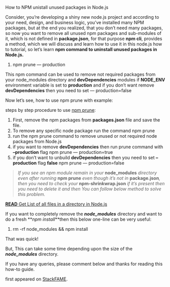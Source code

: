 How to NPM unistall unused packages in Node.js

Consider, you’re developing a shiny new node.js project and according to your need, design, and business logic, you’ve installed many NPM packages, but at the end you realized, that you don’t need many packages, so now you want to remove all unused npm packages and sub-modules of it, which is not defined in **package.json**, for that purpose **npm cli**, provides a method, which we will discuss and learn how to use it in this node.js how to tutorial, so let’s learn **npm command to uninstall unused packages in Node.js.**

1.  npm prune <pkg> — production

This npm command can be used to remove not required packages from your node\_modules directory and **devDependencies** modules if **NODE\_ENV** environment variable is set to **production** and if you don’t want remove **devDependencies** then you need to set — production=false

Now let’s see, how to use npm prune with example:

steps by step procedure to use [npm prune](https://docs.npmjs.com/cli/prune):

1.  First, remove the npm packages from **packages.json** file and save the file.
2.  To remove any specific node package run the command npm prune <pkg>
3.  run the npm prune command to remove unused or not required node packages from Node.js
4.  if you want to remove **devDependencies** then run prune command with **–production** flag npm prune — production=true
5.  if you don’t want to unbuild **devDependencies** then you need to set **–production** flag **false** npm prune — production=false

> _If you see an npm module remain in your_ **node\_modules** _directory even after running_ **npm prune** _even though it’s not in_ **package.json**_, then you need to check your_ **npm-shrinkwrap.json** _if it’s present then you need to delete it and then You can follow below method to solve this problem._

[**READ** Get List of all files in a directory in Node.js](https://stackfame.com/list-all-files-in-a-directory-nodejs)

If you want to completely remove the **_node\_modules_** directory and want to do a fresh **_npm install_**then this below one-line can be very useful:

1.  rm -rf node\_modules && npm install

That was quick!

But, This can take some time depending upon the size of the **_node\_modules_** directory.

If you have any queries, please comment below and thanks for reading this how-to guide.

first appeared on [StackFAME](https://stackfame.com/npm-unistall-unused-packages-node-js).